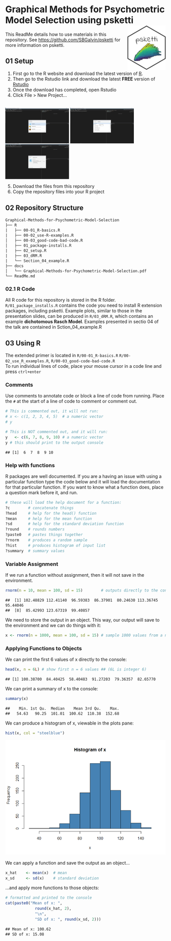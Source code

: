 
# Graphical Methods for Psychometric Model Selection using psketti <img src ="img/psketti_hex2.png" align ="right" width="120"/>

This ReadMe details how to use materials in this repository. See
<https://github.com/SBGalvin/psketti> for more information on psketti.

## 01 Setup

1.  First go to the R website and download the latest version of
    [R](https://cran.r-project.org/bin/windows/).  
2.  Then go to the Rstudio link and download the latest **FREE** version
    of [Rstudio](https://rstudio.com/products/rstudio/download/)  
3.  Once the download has completed, open Rstudio
4.  Click File \> New Project…

</br> <img src ="img/NewPrj_1.png" align ="center" width="200"/>
<img src ="img/NewPrj_2.png" align ="center" width="200"/>
<img src ="img/NewPrj_3.png" align ="center" width="200"/></br>

5.  Download the files from this repository
6.  Copy the repository files into your R project

## 02 Repository Structure

    Graphical-Methods-for-Psychometric-Model-Selection
    ├── R
    |   ├── 00-01_R-basics.R
    |   ├── 00-02_use-R-examples.R
    │   ├── 00-03_good-code-bad-code.R
    │   ├── 01_package-installs.R
    |   ├── 02_setup.R
    |   ├── 03_dRM.R
    |   └── Section_04_example.R
    ├── docs
    │   └── Graphical-Methods-for-Psychometric-Model-Selection.pdf
    └── ReadMe.md

### 02.1 R Code

All R code for this repository is stored in the R folder.
`R/01_package_installs.R` contains the code you need to install R
extension packages, including psketti. Example plots, similar to those
in the presentation slides, can be produced in `R/03_dRM.R`, which
contains an example **dichotomous Rasch Model**. Examples presented in
sectio 04 of the talk are contained in Sction\_04\_example.R

## 03 Using R

The extended primer is located in `R/00-01_R-basics.R`
`R/00-02_use_R_examples.R`, `R/00-03_good-code-bad-code.R`  
To run individual lines of code, place your mouse cursor in a code line
and press `ctrl+enter`

### Comments

Use comments to annotate code or block a line of code from running.
Place the `#` at the start of a line of code to comment or comment out.

``` r
# This is commented out, it will not run:
# x <- c(1, 2, 3, 4, 5)  # a numeric vector
# y
```

``` r
# This is NOT commented out, and it will run:
y   <- c(6, 7, 8, 9, 10) # a numeric vector
y # this should print to the output console
```

    ## [1]  6  7  8  9 10

### Help with functions

R packages are well documented. If you are a having an issue with using
a particular function type the code below and it will load the
documentation for that particular function. If you want to know what a
function does, place a question mark before it, and run.

``` r
# these will load the help document for a function:
?c        # concatenate things
?head     # help for the head() function
?mean     # help for the mean function
?sd       # help for the standard deviation function
?round    # rounds numbers
?paste0   # pastes things together
?rnorm    # produces a random sample
?hist     # produces histogram of input list
?summary  # summary values
```

### Variable Assignment

If we run a function without assignment, then it will not save in the
environment.

``` r
rnorm(n = 10, mean = 100, sd = 15)        # outputs directly to the console
```

    ##  [1] 102.48829 112.41140  96.59383  86.37901  80.24630 113.36745  95.44046
    ##  [8]  85.42993 123.67319  99.40857

We need to store the output in an object. This way, our output will save
to the environment and we can do things with it:

``` r
x <- rnorm(n = 1000, mean = 100, sd = 15) # sample 1000 values from a normal distribution
```

### Applying Functions to Objects

We can print the first 6 values of x directly to the console:

``` r
head(x, n = 6L) # show first n = 6 values ## (6L is integer 6)
```

    ## [1] 100.38700  84.40425  58.40483  91.27203  79.36357  82.65770

We can print a summary of x to the console:

``` r
summary(x) 
```

    ##    Min. 1st Qu.  Median    Mean 3rd Qu.    Max. 
    ##   54.63   90.25  101.01  100.62  110.38  152.68

We can produce a histogram of x, viewable in the plots pane:

``` r
hist(x, col = "steelblue")
```

![](ReadMe_files/figure-gfm/unnamed-chunk-8-1.png)<!-- -->

We can apply a function and save the output as an object…

``` r
x_hat    <- mean(x)  # mean
x_sd     <- sd(x)    # standard deviation
```

…and apply more functions to those objects:

``` r
# formatted and printed to the console
cat(paste0("Mean of x: ",
             round(x_hat, 2),
             "\n",
             "SD of x: ", round(x_sd, 2)))
```

    ## Mean of x: 100.62
    ## SD of x: 15.08
